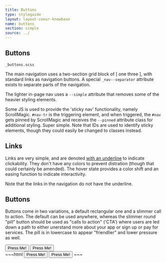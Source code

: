 ```yaml
---
title: Buttons
type: styleguide
layout: layout-coeur-knowbase
name: buttons
section: simple
source: ../
---
```



<main markdown="1">

## Buttons

`_buttons.scss`

The main navigation uses a two-section grid block of [ one three ], with standard links as navigation buttons. A special `_nav--separator` attribute exists to separate parts of the navigation.

The lighter in-page nav uses a `--simple` attribute that removes some of the heavier styling elements.


Some JS is used to provide the 'sticky nav' functionality, namely ScrollMagic.  `#nav-tr` is the triggering element, and when triggered, the `#nav` gets pinned by ScrollMagic and receives the `--pinned` attribute class for additional styling. Super simple. Note that IDs are used to identify sticky elements, though they could easily be changed to classes instead.


## Links

Links are very simple, and are denoted [with an underline](#) to indicate clickability. They don't have any colors to prevent distration (though that could certainly be amended). The hover state provides a color shift and an easing function to indicate interactivity.

Note that the links in the navigation do not have the underline.



## Buttons

Buttons come in two variations, a default rectangular one and a slimmer call to action. The default can be used anywhere, whereas the slimmer round "pill" button should be used as "calls to action" ('CTA') where users are led down a path to either unerstand more about your app or sign up or pay for services. The pill is in lowercase to appear "friendlier" and lower pressure as well.

<div class="_styleguide-example">
  <button class="_button">Press Me!</button> <button class="_button-pill _button-thin">Press Me!</button>
</div>
~~~html 
  <button class="_button">Press Me!</button> <button class="_button-pill _button-thin">Press Me!</button>
~~~



</main>